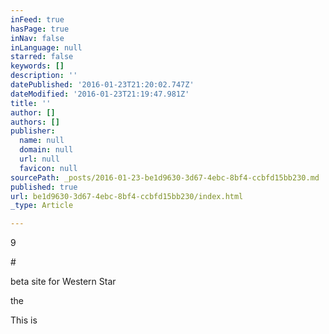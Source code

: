 ```yaml
---
inFeed: true
hasPage: true
inNav: false
inLanguage: null
starred: false
keywords: []
description: ''
datePublished: '2016-01-23T21:20:02.747Z'
dateModified: '2016-01-23T21:19:47.981Z'
title: ''
author: []
authors: []
publisher:
  name: null
  domain: null
  url: null
  favicon: null
sourcePath: _posts/2016-01-23-be1d9630-3d67-4ebc-8bf4-ccbfd15bb230.md
published: true
url: be1d9630-3d67-4ebc-8bf4-ccbfd15bb230/index.html
_type: Article

---
```

9

\#

beta site for Western Star

the

This is
